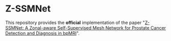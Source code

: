 # Z-SSMNet
This repository provides the **official** implementation of the paper "[Z-SSMNet: A Zonal-aware Self-Supervised Mesh Network for Prostate Cancer Detection and Diagnosis in bpMRI](https://arxiv.org/abs/2212.05808)".
